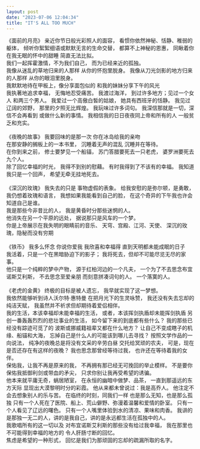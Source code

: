 ```yaml
---
layout: post
date: "2023-07-06 12:04:34"
title: "IT'S ALL TOO MUCH"
---
```

《面前的月亮》
亲近你节日般光彩照人的面容，
看惯你依然神秘、恬静、稚弱的躯体，
倾听你絮絮细语或默默无言的生命交替，
都算不上神秘的恩惠，
同瞅着你在我无眠的怀中的甜睡
简直无法比拟。
<br>
我们一起挥霍激情，不为我们自己，
而为已经来近的孤独。
<br>
我像从迷乱的草地归来的人那样
从你的怀抱里脱身。
我像从刀光剑影的地方归来的人那样
从你的眼泪里脱身。
<br>
我默默地待在甲板上，像分享面包似的
和我的妹妹分享下午的风光
<br>
我执著地追求幸福，
无悔地忍受痛苦。
我渡过海洋，
到过许多地方；见过一个女人
和两三个男人。
我爱过一个高傲白皙的姑娘，
她具有西班牙的恬静。
我见过辽阔的郊野，
那里的夕照无比辉煌。
我玩味过许多词句。
我深信那就是一切，深信不会再看到
或做什么新的事情。
我相信我的日日夜夜同上帝和所有的人
一般贫乏和充实。
<br>
<br>
《夜晚的故事》
我要回味的是那一次
你在冰岛给我的亲吻
<br>
在那安静的搁板上的一本书里，
沉睡着无声的混乱
沉睡并在等待。
<br>
在你到来之前，
修士要梦见一个船锚，
苏门答腊要死去一只老虎，
婆罗洲要死去九个人。
<br>
除了回忆幸福的时光，
我得不到别的慰藉。
有时我得到了不该有的幸福。
我知道我只是一个回声，
希望无牵无挂地死去。
<br>
<br>
《深沉的玫瑰》
我失去的只是
事物虚假的表象。
给我安慰的是弥尔顿，是勇敢，
我仍想着玫瑰和语言，
我想如果我能看到自己的脸，
在这个奇异的下午我也许会知道自己是谁。
<br>
我是那些今非昔比的人，
我是黄昏时分那些迷惘的人。
<br>
他消失在另一个平原的远处，
据说那只是风车的一个梦。
<br>
你是上帝展示在我失明的眼睛前的音乐、
天穹、宫殿、江河、天使、
深沉的玫瑰，隐秘而没有穷期
<br>
<br>
《铁币》
我多么怀念
你说你爱我
我欣喜和幸福得
直到天明都未能成眠的日子
<br>
我活着，只是一个在黑暗胁迫下的影子；
我将死去，但却不可能尽览无尽的家事。
<br>
他只是一个纯粹的梦中产物，
源于红柏河边的一个凡夫，
一个为了不去思念布宜诺斯艾利斯，
不去思念至爱亲朋
而刻意拼凑词句的人。
一个落寞的人。
<br>
<br>
《老虎的金黄》
终极的目标是被人遗忘，
我早就实现了这一梦想。
<br>
我依然能够听到诗人沃尔特·惠特曼
在把月光下的生灵咏赞，
我还没有失去忘却的纯洁天赋，
我虽然并不祈求但却期待着爱侣相伴。
<br>
我的生活，本该幸福却未能幸福的生活，
或者，本该挥剑执盾却未能挥剑执盾
另创一番轰轰烈烈的悲壮事业的生活，
如今留下来的到底都有些什么？
我的那些已经没有踪迹可觅了的
波斯或挪威籍祖辈又都在什么地方？
让自己不变成瞎子的机缘、船锚和大海，
忘掉自己是什么人的可能该到哪儿去寻找？
按照文学作品的一向说法，
纯净的夜晚总是将没有文采的辛劳白昼
交托给冥顽的农夫，
可是，现在是否还存在有这样的夜晚？
我也思念那曾经等待过我，
也许还在等待着我的女伴。
<br>
保佑我，让我不再是原来的我，
不再拥有那已经无可挽回的举止模样。
不是要你保佑我抵御利剑或带血的矛尖，
只求你别让我再受希望的诱骗。
<br>
他本来就平庸无奇，蜗居陋室，
在永恒的幽暗中做梦、品茶，
一直到那遥远的东方天际
显现出大漠黎明时分的彩霞。
他从来都未曾说过：我是高乔人。
他注定不会去想象别人的乐与苦。
在临终的时刻，同我们一样
也是那么无知，也是那么孤独
只有一个人死在了医院、船上、荒山僻野、弥漫着温馨和爱情的卧室。
只有一个人看见了辽远的曙色。
只有一个人嘴里体验到水的清凉、果味和肉香。
我讲的是那独一无二的人，讲的是我自己，讲的是永远都生活在孤独中的人。
<br>
我歌唱所有的这一切以及
对布宜诺斯艾利斯的那些没有给过我幸福，
我在那里也不可能得到幸福的地方的
令人肝肠寸断的回忆。
<br>
焦虑是希望的一种形式，
回忆是我们为那顽固的忘却的疏漏所取的名字。